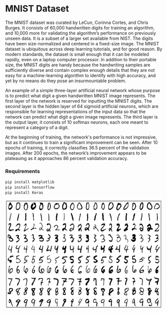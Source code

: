 # MNIST Dataset
The MNIST dataset was curated by LeCun, Corinna Cortes, and Chris Burges. It consists of 60,000 handwritten digits for training an algorithm, and 10,000 more for validating the algorithm’s performance on previously unseen data. It is a subset of a larger set available from NIST. The digits have been size-normalized and centered in a fixed-size image. 
The MNIST dataset is ubiquitous across deep learning tutorials, and for good reason. By modern standards, the dataset is small enough that it can be modeled rapidly, even on a laptop computer processor. In addition to their portable size, the MNIST digits are handy because the handwriting samples are sufficiently diverse and contain complex enough details that they are not easy for a machine-learning algorithm to identify with high accuracy, and yet by no means do they pose an insurmountable problem.

An example of a simple three-layer artificial neural network whose purpose is to predict what digit a given handwritten MNIST image represents. The first layer of the network is reserved for inputting the MNIST digits. The second layer is the hidden layer of 64 sigmoid artificial neurons, which are responsible for learning representations of the input data so that the network can predict what digit a given image represents. The third layer is the output layer, it consists of 10 softmax neurons, each one meant to represent a category of a digit. 

At the beginning of training, the network's performance is not impressive, but as it continues to train a significant improvement can be seen. After 10 epochs of training, it correctly classifies 36.5 percent of the validation images. After 200 epochs, the network’s improvement appears to be plateauing as it approaches 86 percent validation accuracy.

### Requirements
~~~bash
pip install matplotlib 
pip install tensorflow 
pip install Keras 
~~~

<p align="center">
  <img src="images\MNIST.png" width="650" height="350">
</p>
